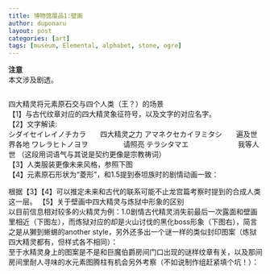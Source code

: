 ```yaml
---
title: 博物馆展品1:壁画
author: duponaru
layout: post
categories: [art]
tags: [museum, Elemental, alphabet, stone, ogre]
---
```


**注意**  
本文涉及剧透。  


<span class="image centered"><img src="{{ '/assets/post_img/2019-12-23/kings.png' | relative_url }}" alt="" /></span>
  
四大精灵将元素原石交与四个人类（王？）的场景  
【1】与古代纹章对应的四大精灵象征符号，以及文字的对应名字。  
【2】文字解读:  
シダイセイレイノチカラ　　四大精灵之力
アマネクセカイヲミタシ　　遍及世界各地
ワレラヒトノヨヲ　　　　　请照亮
テラシタマエ　　　　　　　我等人世
（这段用词语气与其说是契约更像是宗教祷词）  
【3】人类服装更像未来风格，参照下图  
<span class="image centered"><img src="{{ '/assets/post_img/2019-12-23/clothes.jpg' | relative_url }}" alt="" /></span>  
【4】元素原石形状为“菱形”，和1.5提到泰坦族时的剧情动画一致：  
<span class="image centered"><img src="{{ '/assets/post_img/2019-12-23/kiseki.png' | relative_url }}" alt="" /></span>  

根据【3】【4】可以推定未来和古代的联系可能不止龙宫篇考察时提到的合成人类这一层。 
【5】关于壁画中四大精灵与炼狱中形象的区别  
 以目前信息相对较多的火精灵为例：1.0剧情古代精灵消失前最后一次露面和壁画里相近（下图左），而炼狱对应的却是火山讨伐的黑化boss形象（下图右），简言之是从獭到蜥蜴的another style，另外还多出一个谜一样的类似封印图案（炼狱四大精灵都有，但样式各不相同）：   
 <span class="image centered"><img src="{{ '/assets/post_img/2019-12-23/fire.png' | relative_url }}" alt="" /></span>  
至于水精灵身上的图案是不是和巨魔伯爵房间门口出现的谜样纹章有关，以及那间房间里耐人寻味的水元素图腾柱有机会另外考察（不如说制作组赶紧填个坑！）：  
<span class="image centered"><img src="{{ '/assets/post_img/2019-12-23/water.png' | relative_url }}" alt="" /></span>  


  